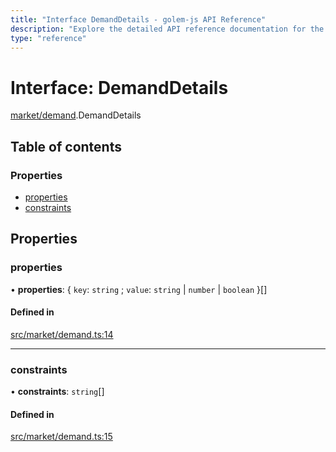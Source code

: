 ```yaml
---
title: "Interface DemandDetails - golem-js API Reference"
description: "Explore the detailed API reference documentation for the Interface DemandDetails within the golem-js SDK for the Golem Network."
type: "reference"
---
```

# Interface: DemandDetails

[market/demand](../modules/market_demand).DemandDetails

## Table of contents

### Properties

- [properties](market_demand.DemandDetails#properties)
- [constraints](market_demand.DemandDetails#constraints)

## Properties

### properties

• **properties**: { `key`: `string` ; `value`: `string` \| `number` \| `boolean`  }[]

#### Defined in

[src/market/demand.ts:14](https://github.com/golemfactory/golem-js/blob/8dd67e1/src/market/demand.ts#L14)

___

### constraints

• **constraints**: `string`[]

#### Defined in

[src/market/demand.ts:15](https://github.com/golemfactory/golem-js/blob/8dd67e1/src/market/demand.ts#L15)
